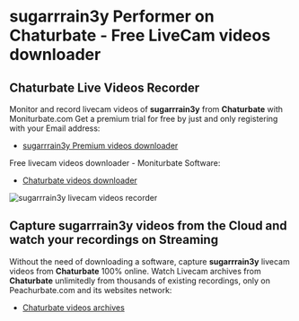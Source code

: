 # sugarrrain3y Performer on Chaturbate - Free LiveCam videos downloader

## Chaturbate Live Videos Recorder

Monitor and record livecam videos of **sugarrrain3y** from **Chaturbate** with Moniturbate.com
Get a premium trial for free by just and only registering with your Email address:
* [sugarrrain3y Premium videos downloader](https://moniturbate.com/request-demo-licence-key.html)

Free livecam videos downloader - Moniturbate Software:
* [Chaturbate videos downloader](https://moniturbate.com/moniturbate-download-software.html)

![sugarrrain3y livecam videos recorder](https://peachurnet.com/templates/moniturbate-software.png)


## Capture sugarrrain3y videos from the Cloud and watch your recordings on Streaming

Without the need of downloading a software, capture **sugarrrain3y** livecam videos from **Chaturbate** 100% online.
Watch Livecam archives from **Chaturbate** unlimitedly from thousands of existing recordings, only on Peachurbate.com and its websites network:
* [Chaturbate videos archives](https://peachurnet.com/)